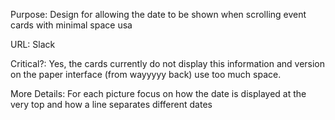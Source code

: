 Purpose: Design for allowing the date to be shown when scrolling event cards with minimal space usa

URL: Slack

Critical?: Yes, the cards currently do not display this information and version on the paper interface (from wayyyyy back) use too much space.

More Details: For each picture focus on how the date is displayed at the very top and how a line separates different dates
